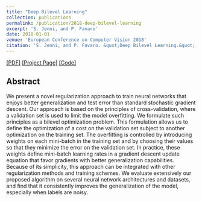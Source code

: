 ```yaml
---
title: "Deep Bilevel Learning"
collection: publications
permalink: /publication/2018-deep-bilevel-learning
excerpt: 'S. Jenni, and P. Favaro'
date: 2018-01-01
venue: 'European Conference on Computer Vision 2018'
citation: 'S. Jenni, and P. Favaro. &quot;Deep Bilevel Learning.&quot; In <i>ECCV 2018</i>.'
---
```


 [[PDF]](https://arxiv.org/pdf/1809.01465.pdf) [[Project Page]](https://sjenni.github.io/DeepBilevel/) [[Code]](https://github.com/sjenni/DeepBilevel) 

## Abstract

We present a novel regularization approach to train neural networks that enjoys better generalization and test error than standard stochastic gradient descent. Our approach is based on the principles of cross-validation, where a validation set is used to limit the model overfitting. We formulate such principles as a bilevel optimization problem. This formulation allows us to define the optimization of a cost on the validation set subject to another optimization on the training set. The overfitting is controlled by introducing weights on each mini-batch in the training set and by choosing their values so that they minimize the error on the validation set. In practice, these weights define mini-batch learning rates in a gradient descent update equation that favor gradients with better generalization capabilities. Because of its simplicity, this approach can be integrated with other regularization methods and training schemes. We evaluate extensively our proposed algorithm on several neural network architectures and datasets, and find that it consistently improves the generalization of the model, especially when labels are noisy.
